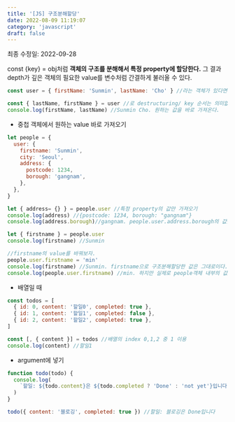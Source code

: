 ```yaml
---
title: '[JS] 구조분해할당'
date: 2022-08-09 11:19:07
category: 'javascript'
draft: false
---
```


최종 수정일: 2022-09-28

const {key} = obj처럼 **객체의 구조를 분해해서 특정 property에 할당한다.** 그 결과 depth가 깊은 객체의 필요한 value를 변수처럼 간결하게 불러올 수 있다.

```js
const user = { firstName: 'Sunmin', lastName: 'Cho' } //라는 객체가 있다면

const { lastName, firstName } = user //로 destructuring/ key 순서는 의미없음
console.log(firstName, lastName) //Sunmin Cho. 원하는 값을 바로 가져온다.
```

- 중첩 객체에서 원하는 value 바로 가져오기

```js
let people = {
  user: {
    firstname: 'Sunmin',
    city: 'Seoul',
    address: {
      postcode: 1234,
      borough: 'gangnam',
    },
  },
}

let { address= {} } = people.user //특정 property의 값만 가져오기
console.log(address) //{postcode: 1234, borough: "gangnam"}
console.log(address.borough)//gangnam. people.user.address.borough의 값만 가져올 수 있다.

let { firstname } = people.user
console.log(firstname) //Sunmin

//firstname의 value를 바꿔보자.
people.user.firstname = 'min'
console.log(firstname) //Sunmin. firstname으로 구조분해할당한 값은 그대로이다.
console.log(people.user.firstname) //min. 하지만 실제로 people객체 내부의 값은 바뀌었다.
```

- 배열일 때

```js
const todos = [
  { id: 0, content: '할일0', completed: true },
  { id: 1, content: '할일1', completed: false },
  { id: 2, content: '할일2', completed: true },
]

const [, { content }] = todos //배열의 index 0,1,2 중 1 이용 
console.log(content) //할일1
```

- argument에 넣기

```js
function todo(todo) {
  console.log(
    `할일: ${todo.content}은 ${todo.completed ? 'Done' : 'not yet'}입니다`
  )
}

todo({ content: '블로깅', completed: true }) //할일: 블로깅은 Done입니다
```
